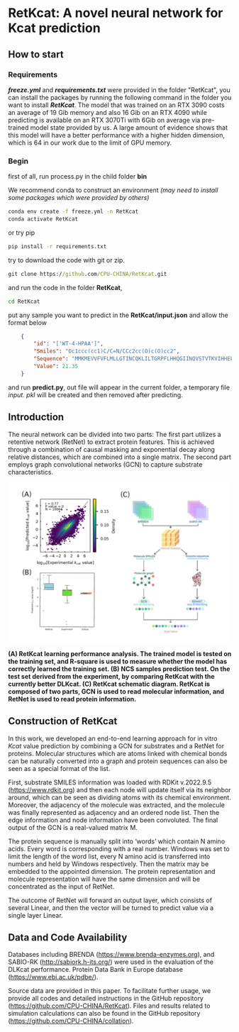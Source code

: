 # RetKcat: A novel neural network for Kcat prediction

## How to start

### Requirements

***freeze.yml*** and ***requirements.txt*** were provided in the folder "RetKcat", you can install the packages by running the following command in the folder you want to install ***RetKcat***.
The model that was trained on an RTX 3090 costs an average of 19 Gib memory and also 16 Gib on an RTX 4090 while predicting is available on an RTX 3070Ti with 6Gib on average via pre-trained model state provided by us.
A large amount of evidence shows that this model will have a better performance with a higher hidden dimension, which is 64 in our work due to the limit of GPU memory.

### Begin
first of all, run process.py in the child folder **bin**

We recommend conda to construct an environment *(may need to install some packages which were provided by others)*

```cmd
conda env create -f freeze.yml -n RetKcat
conda activate RetKcat
```

or try pip

```cmd
pip install -r requirements.txt
```

try to download the code with git or zip.

```cmd
git clone https://github.com/CPU-CHINA/RetKcat.git
```

and run the code in the folder **RetKcat**,

```cmd
cd RetKcat
```

put any sample you want to predict in the **RetKcat/input.json** and allow the format below

```json
    {   
        "id": "['WT-4-HPAA']",
        "Smiles": "Oc1ccc(cc1)C/C=N/CCc2cc(O)c(O)cc2",
        "Sequence": "MMKMEVVFVFLMLLGTINCQKLILTGRPFLHHQGIINQVSTVTKVIHHELEVAASADDIWTVYSWPGLAKHLPDLLPGAFEKLEIIGDGGVGTILDMTFVPGEFPHEYKEKFILVDNEHRLKKVQMIEGGYLDLGVTYYMDTIHVVPTGKDSCVIKSSTEYHVKPEFVKIVEPLITTGPLAAMADAISKLVLEHKSKSNSDEIEAAIITV",
        "Value": 21.35
    }

```

and run **predict.py**, out file will appear in the current folder, a temporary file *input. pkl* will be created and then removed after predicting.

## Introduction  

The neural network can be divided into two parts: The first part utilizes a retentive network (RetNet) to extract protein features. This is achieved through a combination of causal masking and exponential decay along relative distances, which are combined into a single matrix. The second part employs graph convolutional networks (GCN) to capture substrate characteristics.

![Construction](https://github.com/CPU-CHINA/RetKcat/blob/main/figure/construction.png)

**(A) RetKcat learning performance analysis. The
trained model is tested on the training set, and R-square is
used to measure whether the model has correctly learned
the training set. (B) NCS samples prediction test. On the test
set derived from the experiment, by comparing RetKcat with
the currently better DLKcat. (C) RetKcat schematic diagram.
RetKcat is composed of two parts, GCN is used to read molecular information, and RetNet is used to read protein information.**

## Construction of RetKcat

In this work, we developed an end-to-end learning approach for in vitro *Kcat* value prediction by combining a GCN for substrates and a RetNet for proteins. Molecular structures which are atoms linked with chemical bonds can be naturally converted into a graph and protein sequences can also be seen as a special format of the list.  

First, substrate SMILES information was loaded with RDKit v.2022.9.5 (<https://www.rdkit.org>) and then each node will update itself via its neighbor around, which can be seen as dividing atoms with its chemical environment. Moreover, the adjacency of the molecule was extracted, and the molecule was finally represented as adjacency and an ordered node list. Then the edge information and node information have been convoluted. The final output of the GCN is a real-valued matrix M.

The protein sequence is manually split into ‘words’ which contain N amino acids. Every word is corresponding with a real number. Windows was set to limit the length of the word list, every N amino acid is transferred into numbers and held by Windows respectively. Then the matrix may be embedded to the appointed dimension. The protein representation and molecule representation will have the same dimension and will be concentrated as the input of RetNet.

The outcome of RetNet will forward an output layer, which consists of several Linear, and then the vector will be turned to predict value via a single layer Linear.

## Data and Code Availability  

Databases including BRENDA (<https://www.brenda-enzymes.org>), and SABIO-RK (<http://sabiork.h-its.org/>) were used in the evaluation of the DLKcat performance. Protein Data Bank in Europe database (<https://www.ebi.ac.uk/pdbe/>).

Source data are provided in this paper. To facilitate further usage, we provide all codes and detailed instructions in the GitHub repository (<https://github.com/CPU-CHINA/RetKcat>). Files and results related to simulation calculations can also be found in the GitHub repository (<https://github.com/CPU-CHINA/collation>).
